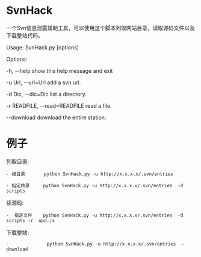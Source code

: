 SvnHack
=
 
一个Svn信息泄露辅助工具，可以使用这个脚本列取网站目录，读取源码文件以及下载整站代码。
 
Usage: SvnHack.py [options]
 
Options:
 
  -h, --help            show this help message and exit
 
  -u Url, --url=Url     add a svn url.
 
  -d Dic, --dic=Dic     list a directory.
 
  -r READFILE, --read=READFILE   read a file.
 
  --download            download the entire station.

例子
=
列取目录: 
 
    - 根目录       python SvnHack.py -u http://x.x.x.x/.svn/entries  
 
    - 指定目录     python SvnHack.py -u http://x.x.x.x/.svn/entries  -d scripts
 
读源码:
 
    -  指定文件    python SvnHack.py -u http://x.x.x.x/.svn/entries  -d scripts -r  upd.js
 
下载整站:          
 
    -              python SvnHack.py -u http://x.x.x.x/.svn/entries  —download
 
